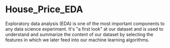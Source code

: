 # House_Price_EDA
Exploratory data analysis (EDA) is one of the most important components to any data science experiment. It's "a first look" at our dataset and is used to understand and summarize the content of our dataset by selecting the features in which we later feed into our machine learning algorithms.
